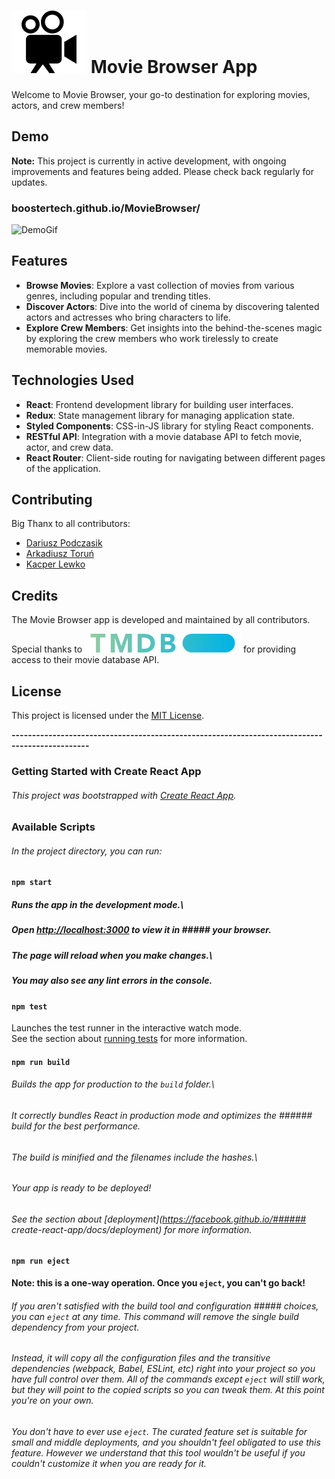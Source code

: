 #  ![Logo](src\assets\readme_topIcon.svg) Movie Browser App

Welcome to Movie Browser, your go-to destination for exploring movies, actors, and crew members!

## Demo  
**Note:** This project is currently in active development, with ongoing improvements and features being added. Please check back regularly for updates.
###  boostertech.github.io/MovieBrowser/

![DemoGif](src\assets\readme_gifMain.gif)

## Features

- **Browse Movies**: Explore a vast collection of movies from various genres, including popular and trending titles.
- **Discover Actors**: Dive into the world of cinema by discovering talented actors and actresses who bring characters to life.
- **Explore Crew Members**: Get insights into the behind-the-scenes magic by exploring the crew members who work tirelessly to create memorable movies.

## Technologies Used

- **React**: Frontend development library for building user interfaces.
- **Redux**: State management library for managing application state.
- **Styled Components**: CSS-in-JS library for styling React components.
- **RESTful API**: Integration with a movie database API to fetch movie, actor, and crew data.
- **React Router**: Client-side routing for navigating between different pages of the application.


## Contributing

Big Thanx to all contributors:
- [Dariusz Podczasik](https://github.com/BoosterTech)
- [Arkadiusz Toruń](https://github.com/Arkadiusz0809)
- [Kacper Lewko](https://github.com/Pepko0)

## Credits

The Movie Browser app is developed and maintained by all contributors.

 Special thanks to 
 ![TMDB_Logo](src\assets\readme_tmdbLogo.svg) for providing access to their movie database API.

## License

This project is licensed under the [MIT License](LICENSE).


**-----------------------------------------------------------------------------------------------**

### Getting Started with Create React App

###### This project was bootstrapped with [Create React App](https://github.com/facebook/create-react-app).

### Available Scripts

###### In the project directory, you can run:

#### `npm start`

##### Runs the app in the development mode.\
##### Open [http://localhost:3000](http://localhost:3000) to view it in ##### your browser.

##### The page will reload when you make changes.\
##### You may also see any lint errors in the console.

#### `npm test`

Launches the test runner in the interactive watch mode.\
See the section about [running tests](https://facebook.github.io/create-react-app/docs/running-tests) for more information.

#### `npm run build`

###### Builds the app for production to the `build` folder.\
###### It correctly bundles React in production mode and optimizes the ###### build for the best performance.

###### The build is minified and the filenames include the hashes.\
###### Your app is ready to be deployed!

###### See the section about [deployment](https://facebook.github.io/###### create-react-app/docs/deployment) for more information.

#### `npm run eject`

**Note: this is a one-way operation. Once you `eject`, you can't go back!**

###### If you aren't satisfied with the build tool and configuration ##### choices, you can `eject` at any time. This command will remove the single build dependency from your project.

###### Instead, it will copy all the configuration files and the transitive dependencies (webpack, Babel, ESLint, etc) right into your project so you have full control over them. All of the commands except `eject` will still work, but they will point to the copied scripts so you can tweak them. At this point you're on your own.

###### You don't have to ever use `eject`. The curated feature set is suitable for small and middle deployments, and you shouldn't feel obligated to use this feature. However we understand that this tool wouldn't be useful if you couldn't customize it when you are ready for it.
